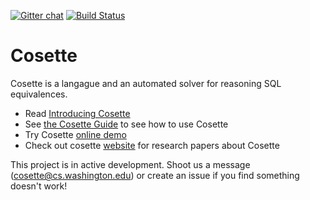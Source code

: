 [![Gitter chat](https://badges.gitter.im/gitterHQ/gitter.png)](https://gitter.im/uwdb/Cosette)
[![Build Status](https://travis-ci.org/uwdb/Cosette.svg?branch=master)](https://travis-ci.org/uwdb/Cosette)

Cosette
=======

Cosette is a langague and an automated solver for reasoning SQL equivalences. 

* Read [Introducing Cosette][blog] 
* See [the Cosette Guide][guide] to see how to use Cosette
* Try Cosette [online demo][demo]
* Check out cosette [website][web] for research papers about Cosette

This project is in active development. Shoot us a message (cosette@cs.washington.edu) or create an issue if you find  something doesn't work!


[web]: http://cosette.cs.washington.edu/.
[guide]: http://cosette.cs.washington.edu/guide/.
[demo]: http://demo.cosette.cs.washington.edu/.
[blog]: https://medium.com/@uwdb/introducing-cosette-527898504bd6.


